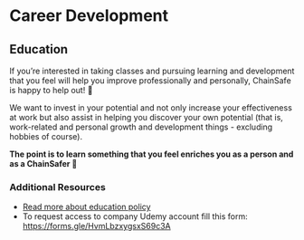 # Career Development

## Education

If you’re interested in taking classes and pursuing learning and development that you feel will help you improve professionally and personally, ChainSafe is happy to help out! **💛**

We want to invest in your potential and not only increase your effectiveness at work but also assist in helping you discover your own potential (that is, work-related and personal growth and development things - excluding hobbies of course).

**The point is to learn something that you feel enriches you as a person and as a ChainSafer 🙌**

### Additional Resources

- [Read more about education policy](https://www.notion.so/chainsafe/Educational-Budget-c0cc6c8da3c74c6ead5f866d2fced452)
- To request access to company Udemy account fill this form: https://forms.gle/HvmLbzxygsxS69c3A